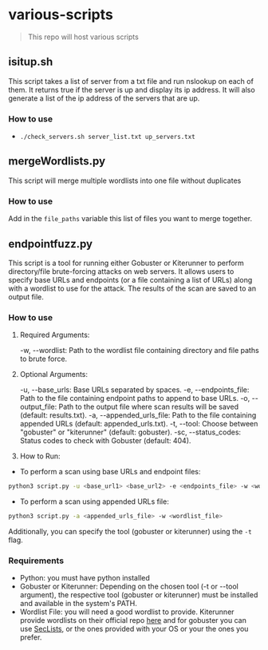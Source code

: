 # various-scripts

> This repo will host various scripts

## isitup.sh

This script takes a list of server from a txt file and run nslookup on each of them.
It returns true if the server is up and display its ip address. It will also generate a list of the ip address of the servers that are up.

### How to use

- `./check_servers.sh server_list.txt up_servers.txt`

## mergeWordlists.py

This script will merge multiple wordlists into one file without duplicates

### How to use

Add in the `file_paths` variable this list of files you want to merge together.

## endpointfuzz.py

This script is a tool for running either Gobuster or Kiterunner to perform directory/file brute-forcing attacks on web servers. It allows users to specify base URLs and endpoints (or a file containing a list of URLs) along with a wordlist to use for the attack. The results of the scan are saved to an output file.

### How to use

1. Required Arguments:

    -w, --wordlist: Path to the wordlist file containing directory and file paths to brute force.

2. Optional Arguments:

    -u, --base_urls: Base URLs separated by spaces.
    -e, --endpoints_file: Path to the file containing endpoint paths to append to base URLs.
    -o, --output_file: Path to the output file where scan results will be saved (default: results.txt).
    -a, --appended_urls_file: Path to the file containing appended URLs (default: appended_urls.txt).
    -t, --tool: Choose between "gobuster" or "kiterunner" (default: gobuster).
    -sc, --status_codes: Status codes to check with Gobuster (default: 404).

3. How to Run:

- To perform a scan using base URLs and endpoint files:

```bash
python3 script.py -u <base_url1> <base_url2> -e <endpoints_file> -w <wordlist_file>
```

- To perform a scan using appended URLs file:

```bash
python3 script.py -a <appended_urls_file> -w <wordlist_file>
```
Additionally, you can specify the tool (gobuster or kiterunner) using the `-t` flag.

### Requirements

- Python: you must have python installed
- Gobuster or Kiterunner: Depending on the chosen tool (-t or --tool argument), the respective tool (gobuster or kiterunner) must be installed and available in the system's PATH.
- Wordlist File: you will need a good wordlist to provide. Kiterunner provide wordlists on their official repo [here](https://github.com/assetnote/kiterunner) and for gobuster you can use [SecLists](https://github.com/danielmiessler/SecLists), or the ones provided with your OS or your the ones you prefer.
